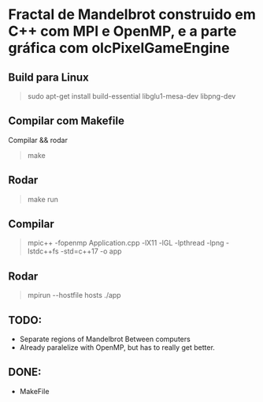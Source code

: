# Fractal de Mandelbrot construido em C++ com MPI e OpenMP, e a parte gráfica com olcPixelGameEngine

## Build para Linux
> sudo apt-get install build-essential libglu1-mesa-dev libpng-dev

## Compilar com Makefile
Compilar && rodar
> make

## Rodar
> make run

## Compilar
> mpic++ -fopenmp  Application.cpp -lX11 -lGL -lpthread -lpng -lstdc++fs -std=c++17 -o app

## Rodar
> mpirun --hostfile hosts ./app

## TODO:
- Separate regions of Mandelbrot Between computers
- Already paralelize with OpenMP, but has to really get better.

## DONE:
- MakeFile
